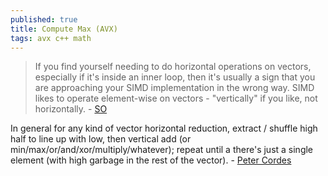 ```yaml
---
published: true
title: Compute Max (AVX)
tags: avx c++ math
---
```

> If you find yourself needing to do horizontal operations on vectors, especially if it's inside an inner loop, then it's usually a sign that you are approaching your SIMD implementation in the wrong way. SIMD likes to operate element-wise on vectors - "vertically" if you like, not horizontally. - [SO](https://stackoverflow.com/a/9878321/51386)

In general for any kind of vector horizontal reduction, extract / shuffle high half to line up with low, then vertical add (or min/max/or/and/xor/multiply/whatever); repeat until a there's just a single element (with high garbage in the rest of the vector). - [Peter Cordes](https://stackoverflow.com/a/35270026/51386)
